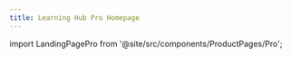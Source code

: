 ```yaml
---
title: Learning Hub Pro Homepage
---
```


import LandingPagePro from '@site/src/components/ProductPages/Pro';


<LandingPagePro/>